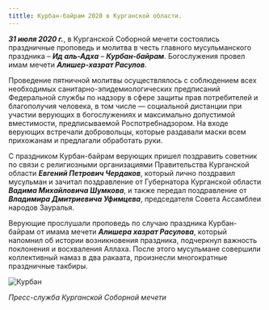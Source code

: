 ```yaml
---
tittle: Курбан-байрам 2020 в Курганской области.
---
```


***31 июля 2020 г.***, в Курганской Соборной мечети состоялись праздничные проповедь и молитва в честь главного мусульманского праздника – ***Ид аль-Адха*** – ***Курбан-байрам***. 
Богослужения провел имам мечети ***Алишер-хазрат Расулов***.

Проведение пятничной молитвы осуществлялось с соблюдением всех необходимых санитарно-эпидемиологических предписаний Федеральной службы по надзору в сфере защиты прав потребителей 
и благополучия человека, в том числе — социальной дистанции при участии верующих в богослужениях и максимально допустимой вместимости, предписываемой Роспотребнадзором. 
На входе верующих встречали добровольцы, которые раздавали маски всем прихожанам и предлагали обработать руки.

С праздником Курбан-байрам верующих пришел поздравить советник по связи с религиозными организациями Правительства Курганской области ***Евгений Петрович Чердаков***, который 
лично поздравил мусульман и зачитал поздравление от Губернатора Курганской области ***Вадима Михайловича Шумкова***, и также передал поздравление от ***Владимира Дмитриевича 
Уфимцева***, председателя Совета Ассамблеи народов Зауралья.

Верующие прослушали проповедь по случаю праздника Курбан-байрам от имама мечети ***Алишера хазрат Расулова***, который напомнил об истории возникновения праздника, подчеркнул 
важность поклонения и восхваления Аллаха. После этого мусульмане совершили коллективный намаз в два ракаата, произнесли многократные праздничные такбиры.

![Курбан](./eid.jpg)

*Пресс-служба Курганской Соборной мечети*
